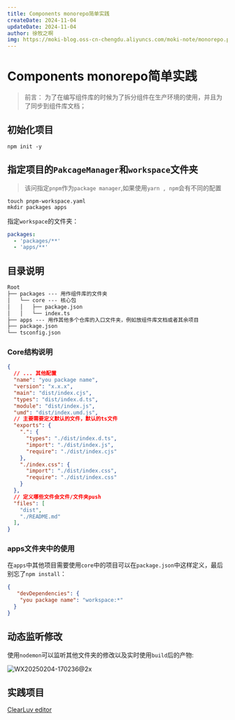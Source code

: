 ```yaml
---
title: Components monorepo简单实践
createDate: 2024-11-04
updateDate: 2024-11-04
author: 徐牧之啊
img: https://moki-blog.oss-cn-chengdu.aliyuncs.com/moki-note/monorepo.png
---
```


# Components monorepo简单实践

> 前言： 为了在编写组件库的时候为了拆分组件在生产环境的使用，并且为了同步到组件库文档；

## 初始化项目

```shell
npm init -y
```

## 指定项目的`PakcageManager`和`workspace`文件夹

> 该问指定`pnpm`作为`package manager`,如果使用`yarn , npm`会有不同的配置

```shell
touch pnpm-workspace.yaml
mkdir packages apps
```

指定`workspace`的文件夹：

```yaml
packages:
  - 'packages/**'
  - 'apps/**'
```

## 目录说明

```markdown
Root
├── packages --- 用作组件库的文件夹
│   └── core --- 核心包
│   │ 	├── package.json
│   │ 	└── index.ts
├── apps --- 用作其他多个仓库的入口文件夹，例如放组件库文档或者其余项目
├── package.json
└── tsconfig.json
```

### Core结构说明

```json
{
  // ... 其他配置
  "name": "you package name",
  "version": "x.x.x",
  "main": "dist/index.cjs",
  "types": "dist/index.d.ts",
  "module": "dist/index.js",
  "umd": "dist/index.umd.js",
  // 主要需要定义默认的文件，默认的ts文件
  "exports": {
    ".": {
      "types": "./dist/index.d.ts",
      "import": "./dist/index.js",
      "require": "./dist/index.cjs"
    },
    "./index.css": {
      "import": "./dist/index.css",
      "require": "./dist/index.css"
    }
  },
  // 定义哪些文件会文件/文件夹push
  "files": [
    "dist",
    "./README.md"
  ],
}
```

### apps文件夹中的使用

在`apps`中其他项目需要使用`core`中的项目可以在`package.json`中这样定义，最后别忘了`npm install`：

```json
{
   "devDependencies": {
    "you package name": "workspace:*"
  }
}
```

## 动态监听修改

使用`nodemon`可以监听其他文件夹的修改以及实时使用`build`后的产物:

![WX20250204-170236@2x](https://moki-blog.oss-cn-chengdu.aliyuncs.com/moki-note/WX20250204-170236@2x.png)

## 实践项目

[ClearLuv editor](https://github.com/ClearLuvMoki/clearluv-editor)
